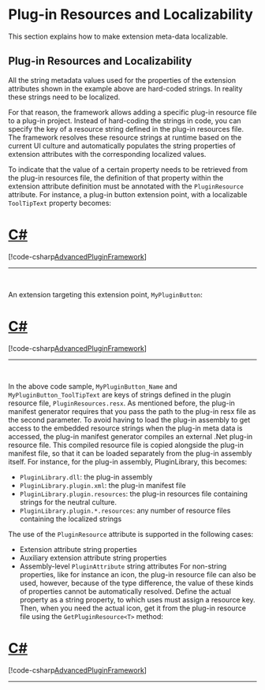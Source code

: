 Plug-in Resources and Localizability
======
This section explains how to make extension meta-data localizable.

Plug-in Resources and Localizability
-----
All the string metadata values used for the properties of the extension attributes shown in the example above are hard-coded strings. In reality these strings need to be localized.

For that reason, the framework allows adding a specific plug-in resource file to a plug-in project. Instead of hard-coding the strings in code, you can specify the key of a resource string defined in the plug-in resources file. The framework resolves these resource strings at runtime based on the current UI culture and automatically populates the string properties of extension attributes with the corresponding localized values.

To indicate that the value of a certain property needs to be retrieved from the plug-in resources file, the definition of that property within the extension attribute definition must be annotated with the `PluginResource` attribute. For instance, a plug-in button extension point, with a localizable `ToolTipText` property becomes:

# [C#](#tab/tabid-1)
[!code-csharp[AdvancedPluginFramework](code_samples/AdvancedPluginFramework.cs#L25-L34)]
***
<br>

An extension targeting this extension point, `MyPluginButton`:

# [C#](#tab/tabid-2)
[!code-csharp[AdvancedPluginFramework](code_samples/AdvancedPluginFramework.cs#L40-L50)]
***
<br>

In the above code sample, `MyPluginButton_Name` and `MyPluginButton_ToolTipText` are keys of strings defined in the plugin resource file, `PluginResources.resx`.
As mentioned before, the plug-in manifest generator requires that you pass the path to the plug-in resx file as the second parameter. To avoid having to load the plug-in assembly to get access to the embedded resource strings when the plug-in meta data is accessed, the plug-in manifest generator compiles an external .Net plug-in resource file. This compiled resource file is copied alongside the plug-in manifest file, so that it can be loaded separately from the plug-in assembly itself. For instance, for the plug-in assembly, PluginLibrary, this becomes:

* `PluginLibrary.dll`: the plug-in assembly
* `PluginLibrary.plugin.xml`: the plug-in manifest file
* `PluginLibrary.plugin.resources`: the plug-in resources file containing strings for the neutral culture.
* `PluginLibrary.plugin.*.resources`: any number of resource files containing the localized strings
  
The use of the `PluginResource` attribute is supported in the following cases:

* Extension attribute string properties
* Auxiliary extension attribute string properties
* Assembly-level `PluginAttribute` string attributes
For non-string properties, like for instance an icon, the plug-in resource file can also be used, however, because of the type difference, the value of these kinds of properties cannot be automatically resolved. Define the actual property as a string property, to which uses must assign a resource key. Then, when you need the actual icon, get it from the plug-in resource file using the `GetPluginResource<T>` method:

# [C#](#tab/tabid-3)
[!code-csharp[AdvancedPluginFramework](code_samples/AdvancedPluginFramework.cs#L16-L17)]
***
